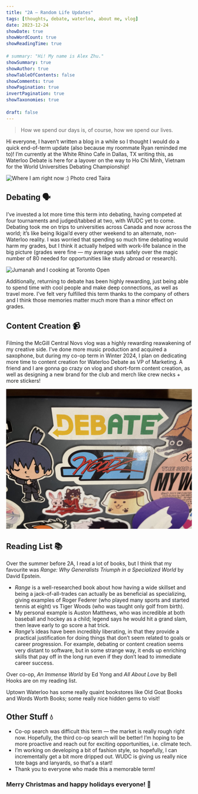 ```yaml
---
title: "2A — Random Life Updates"
tags: [thoughts, debate, waterloo, about me, vlog]
date: 2023-12-24
showDate: true
showWordCount: true
showReadingTime: true

# summary: "Hi! My name is Alex Zhu."
showSummary: true
showAuthor: true
showTableOfContents: false
showComments: true
showPagination: true
invertPagination: true
showTaxonomies: true

draft: false
---
```


> How we spend our days is, of course, how we spend our lives.

Hi everyone, I haven’t written a blog in a while so I thought I would do a quick end-of-term update (also because my roommate Ryan reminded me to)! I’m currently at the White Rhino Cafe in Dallas, TX writing this, as Waterloo Debate is here for a layover on the way to Ho Chi Minh, Vietnam for the World Universities Debating Championship!

![Where I am right now :) Photo cred Taira](current.jpg "Where I am right now :) Photo cred Taira")

## Debating 🗣️

I’ve invested a lot more time this term into debating, having competed at four tournaments and judged/tabbed at two, with WUDC yet to come. Debating took me on trips to universities across Canada and now across the world; it’s like being Ikigai’d every other weekend to an alternate, non-Waterloo reality. I was worried that spending so much time debating would harm my grades, but I think it actually helped with work-life balance in the big picture (grades were fine — my average was safely over the magic number of 80 needed for opportunities like study abroad or research).

![Jumanah and I cooking at Toronto Open](jumanah.jpg "Jumanah and I cooking at Toronto Open")

Additionally, returning to debate has been highly rewarding, just being able to spend time with cool people and make deep connections, as well as travel more. I’ve felt very fulfilled this term thanks to the company of others and I think those memories matter much more than a minor effect on grades. 

## Content Creation 📹

Filming the McGill Central Novs vlog was a highly rewarding reawakening of my creative side. I’ve done more music production and acquired a saxophone, but during my co-op term in Winter 2024, I plan on dedicating more time to content creation for Waterloo Debate as VP of Marketing. A friend and I are gonna go crazy on vlog and short-form content creation, as well as designing a new brand for the club and merch like crew necks + more stickers!

![Debate sticker in the style of subway on a friend's laptop](subway.jpg "Debate sticker in the style of subway on a friend's laptop")

## Reading List 📚
Over the summer before 2A, I read a lot of books, but I think that my favourite was *Range: Why Generalists Triumph in a Specialized World* by David Epstein.
- *Range* is a well-researched book about how having a wide skillset and being a jack-of-all-trades can actually be as beneficial as specializing, giving examples of Roger Federer (who played many sports and started tennis at eight) vs Tiger Woods (who was taught only golf from birth).
- My personal example is Auston Matthews, who was incredible at both baseball and hockey as a child; legend says he would hit a grand slam, then leave early to go score a hat trick.
- *Range*’s ideas have been incredibly liberating, in that they provide a practical justification for doing things that don’t seem related to goals or career progression. For example, debating or content creation seems very distant to software, but in some strange way, it ends up enriching skills that pay off in the long run even if they don’t lead to immediate career success.

Over co-op, *An Immense World* by Ed Yong and *All About Love* by Bell Hooks are on my reading list.

Uptown Waterloo has some really quaint bookstores like Old Goat Books and Words Worth Books; some really nice hidden gems to visit!

## Other Stuff 💧
- Co-op search was difficult this term — the market is really rough right now. Hopefully, the third co-op search will be better! I’m hoping to be more proactive and reach out for exciting opportunities, i.e. climate tech. 
- I’m working on developing a bit of fashion style, so hopefully, I can incrementally get a bit more dripped out. WUDC is giving us really nice tote bags and lanyards, so that's a start!
- Thank you to everyone who made this a memorable term!

### Merry Christmas and happy holidays everyone! 🎄